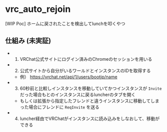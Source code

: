 # vrc_auto_rejoin
[WIP Poc] ホームに戻されたことを検出してlunchを叩くやつ


## 仕組み (未実証)
* 1. VRChat公式サイトにログイン済みのChromeのセッションを用いる
* 2. 公式サイトから自分がいるワールドとインスタンスのIDを取得する
  * 例） https://vrchat.net/api/1/users/bootjp/name
* 3. 60秒前と比較しインスタンスを移動していてかつインスタンスが `Invite` だった場合もとのインスタンスに戻るluncherのタブを開く
  * もしくは拡張から指定したフレンドと違うインスタンスに移動してしまった場合にフレンドに `ReqInvite` を送る 
* 4. luncher経由でVRChatがインスタンスに読み込みをしなおして、移動ができる
